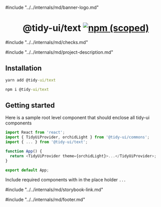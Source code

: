 #include "../../internals/md/banner-logo.md"

<h1 align="center">
  @tidy-ui/text
  <a href="https://www.npmjs.com/package/@tidy-ui/text">
    <img alt="npm (scoped)" src="https://img.shields.io/npm/v/@tidy-ui/text" />
  </a>
</h1>
#include "../../internals/md/checks.md"

#include "../../internals/md/project-description.md"

## Installation

```cmd
yarn add @tidy-ui/text
```

```cmd
npm i @tidy-ui/text
```

## Getting started

Here is a sample root level component that should enclose all tidy-ui components

```typescript
import React from 'react';
import { TidyUiProvider, orchidLight } from '@tidy-ui/commons';
import { ... } from '@tidy-ui/text';

function App() {
  return <TidyUiProvider theme={orchidLight}>...</TidyUiProvider>;
}

export default App;
```

Include required components with in the place holder `...`

#include "../../internals/md/storybook-link.md"

#include "../../internals/md/footer.md"
